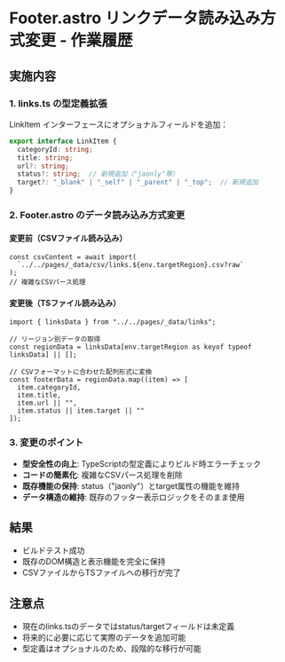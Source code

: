 # Footer.astro リンクデータ読み込み方式変更 - 作業履歴

## 実施内容

### 1. links.ts の型定義拡張

LinkItem インターフェースにオプショナルフィールドを追加：

```typescript
export interface LinkItem {
  categoryId: string;
  title: string;
  url?: string;
  status?: string;  // 新規追加（"jaonly"等）
  target?: "_blank" | "_self" | "_parent" | "_top";  // 新規追加
}
```

### 2. Footer.astro のデータ読み込み方式変更

#### 変更前（CSVファイル読み込み）
```astro
const csvContent = await import(
  `../../pages/_data/csv/links.${env.targetRegion}.csv?raw`
);
// 複雑なCSVパース処理
```

#### 変更後（TSファイル読み込み）
```astro
import { linksData } from "../../pages/_data/links";

// リージョン別データの取得
const regionData = linksData[env.targetRegion as keyof typeof linksData] || [];

// CSVフォーマットに合わせた配列形式に変換
const footerData = regionData.map((item) => [
  item.categoryId,
  item.title,
  item.url || "",
  item.status || item.target || ""
]);
```

### 3. 変更のポイント

- **型安全性の向上**: TypeScriptの型定義によりビルド時エラーチェック
- **コードの簡素化**: 複雑なCSVパース処理を削除
- **既存機能の保持**: status（"jaonly"）とtarget属性の機能を維持
- **データ構造の維持**: 既存のフッター表示ロジックをそのまま使用

## 結果

- ビルドテスト成功
- 既存のDOM構造と表示機能を完全に保持
- CSVファイルからTSファイルへの移行が完了

## 注意点

- 現在のlinks.tsのデータではstatus/targetフィールドは未定義
- 将来的に必要に応じて実際のデータを追加可能
- 型定義はオプショナルのため、段階的な移行が可能